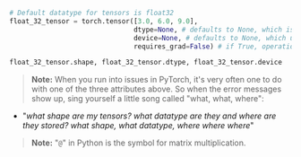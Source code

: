 ---
---


```python
# Default datatype for tensors is float32
float_32_tensor = torch.tensor([3.0, 6.0, 9.0],
                               dtype=None, # defaults to None, which is torch.float32 or whatever datatype is passed
                               device=None, # defaults to None, which uses the default tensor type
                               requires_grad=False) # if True, operations performed on the tensor are recorded 

float_32_tensor.shape, float_32_tensor.dtype, float_32_tensor.device
```

> **Note:** When you run into issues in PyTorch, it's very often one to do with one of the three attributes above. So when the error messages show up, sing yourself a little song called "what, what, where":

- "_what shape are my tensors? what datatype are they and where are they stored? what shape, what datatype, where where where_"

> **Note:** "`@`" in Python is the symbol for matrix multiplication.

